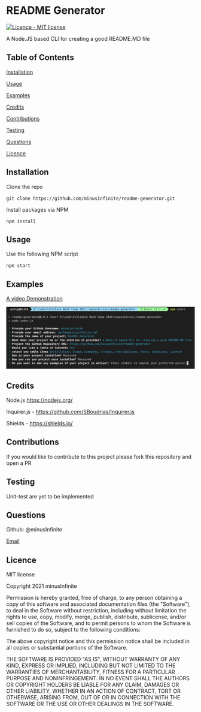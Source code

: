 # README Generator

[![Licence - MIT license](https://img.shields.io/badge/license-MIT-brightgreen)](https://opensource.org/licenses/MIT)

A Node.JS based CLI for creating a good README.MD file

## Table of Contents

[Installation](#installation)

[Usage](#usage)

[Examples](#examples)

[Credits](#credits)

[Contributions](#contributions)

[Testing](#testing)

[Questions](#questions)

[Licence](#licence)

## Installation

Clone the repo

```termnal
git clone https://github.com/minusInfinite/readme-generator.git
```

Install packages via NPM

```termnal
npm install
```

## Usage

Use the following NPM script

```termnal
npm start
```

## Examples

[A video Demonstration](https://youtu.be/EBMTrxU55jc)

![A screenshot of the programing running in a terminal](./assets/images/example.png)

## Credits

Node.js https://nodejs.org/

Inquirer.js - <https://github.com/SBoudrias/Inquirer.js>

Shields - https://shields.io/

## Contributions

If you would like to contribute to this project please fork this repository and open a PR

## Testing

Unit-test are yet to be implemented

## Questions

Github: @minusInfinite

[Email](mailto://ashley@minusinfinite.net)

## Licence

MIT license

Copyright 2021 minusInfinite

Permission is hereby granted, free of charge, to any person obtaining a copy of this software and associated documentation files (the "Software"), to deal in the Software without restriction, including without limitation the rights to use, copy, modify, merge, publish, distribute, sublicense, and/or sell copies of the Software, and to permit persons to whom the Software is furnished to do so, subject to the following conditions:

The above copyright notice and this permission notice shall be included in all copies or substantial portions of the Software.

THE SOFTWARE IS PROVIDED "AS IS", WITHOUT WARRANTY OF ANY KIND, EXPRESS OR IMPLIED, INCLUDING BUT NOT LIMITED TO THE WARRANTIES OF MERCHANTABILITY, FITNESS FOR A PARTICULAR PURPOSE AND NONINFRINGEMENT. IN NO EVENT SHALL THE AUTHORS OR COPYRIGHT HOLDERS BE LIABLE FOR ANY CLAIM, DAMAGES OR OTHER LIABILITY, WHETHER IN AN ACTION OF CONTRACT, TORT OR OTHERWISE, ARISING FROM, OUT OF OR IN CONNECTION WITH THE SOFTWARE OR THE USE OR OTHER DEALINGS IN THE SOFTWARE.
